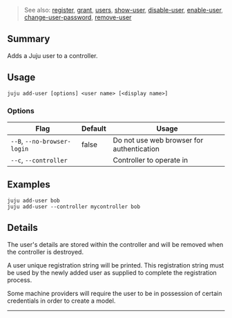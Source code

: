 > See also: [register](/t/10160), [grant](/t/10196), [users](/t/10175), [show-user](/t/10212), [disable-user](/t/10198), [enable-user](/t/10241), [change-user-password](/t/10118), [remove-user](/t/10130)

## Summary
Adds a Juju user to a controller.

## Usage
```juju add-user [options] <user name> [<display name>]```

### Options
| Flag | Default | Usage |
| --- | --- | --- |
| `--B`, `--no-browser-login` | false | Do not use web browser for authentication |
| `--c`, `--controller` |  | Controller to operate in |

## Examples

    juju add-user bob
    juju add-user --controller mycontroller bob


## Details

The user's details are stored within the controller and will be removed when
the controller is destroyed.

A user unique registration string will be printed. This registration string 
must be used by the newly added user as supplied to complete the registration
process.

Some machine providers will require the user to be in possession of certain
credentials in order to create a model.



---

